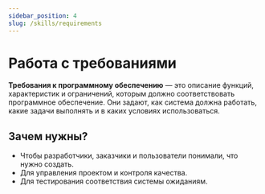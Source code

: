 ```yaml
---
sidebar_position: 4
slug: /skills/requirements
---
```


# Работа с требованиями

**Требования к программному обеспечению** — это описание функций, характеристик и ограничений, которым должно соответствовать программное обеспечение. Они задают, как система должна работать, какие задачи выполнять и в каких условиях использоваться.

## Зачем нужны?

- Чтобы разработчики, заказчики и пользователи понимали, что нужно создать.
- Для управления проектом и контроля качества.
- Для тестирования соответствия системы ожиданиям.